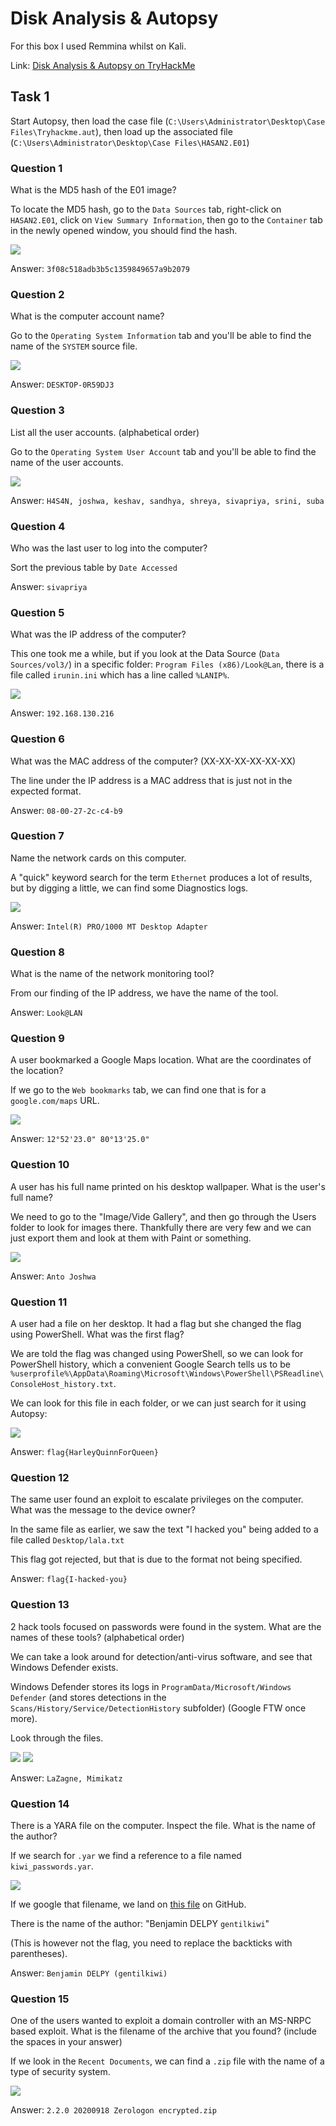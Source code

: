 # Disk Analysis & Autopsy

For this box I used Remmina whilst on Kali.

Link: [Disk Analysis & Autopsy on TryHackMe](https://tryhackme.com/room/autopsy2ze0)

## Task 1

Start Autopsy, then load the case file (`C:\Users\Administrator\Desktop\Case Files\Tryhackme.aut`), then load up the associated file (`C:\Users\Administrator\Desktop\Case Files\HASAN2.E01`)

### Question 1

What is the MD5 hash of the E01 image?

To locate the MD5 hash, go to the `Data Sources` tab, right-click on `HASAN2.E01`, click on `View Summary Information`, then go to the `Container` tab in the newly opened window, you should find the hash.

![](https://github.com/AtomicNicos/knowledge-base/blob/main/writeup_resources/da_autopsy/1.png?raw=true)

Answer: `3f08c518adb3b5c1359849657a9b2079`

### Question 2

What is the computer account name?

Go to the `Operating System Information` tab and you'll be able to find the name of the `SYSTEM` source file.

![](https://github.com/AtomicNicos/knowledge-base/blob/main/writeup_resources/da_autopsy/2.png?raw=true)

Answer: `DESKTOP-0R59DJ3`

### Question 3

List all the user accounts. (alphabetical order)

Go to the `Operating System User Account` tab and you'll be able to find the name of the user accounts.

![](https://github.com/AtomicNicos/knowledge-base/blob/main/writeup_resources/da_autopsy/3.png?raw=true)

Answer: `H4S4N, joshwa, keshav, sandhya, shreya, sivapriya, srini, suba`

### Question 4

Who was the last user to log into the computer?

Sort the previous table by `Date Accessed`

Answer: `sivapriya`

### Question 5

What was the IP address of the computer?

This one took me a while, but if you look at the Data Source (`Data Sources/vol3/`) in a specific folder: `Program Files (x86)/Look@Lan`, there is a file called `irunin.ini` which has a line called `%LANIP%`.

![](https://github.com/AtomicNicos/knowledge-base/blob/main/writeup_resources/da_autopsy/5.png?raw=true)

Answer: `192.168.130.216`

### Question 6

What was the MAC address of the computer? (XX-XX-XX-XX-XX-XX)

The line under the IP address is a MAC address that is just not in the expected format.

Answer: `08-00-27-2c-c4-b9`

### Question 7

Name the network cards on this computer.

A "quick" keyword search for the term `Ethernet` produces a lot of results, but by digging a little, we can find some Diagnostics logs.

![](https://github.com/AtomicNicos/knowledge-base/blob/main/writeup_resources/da_autopsy/7.png?raw=true)

Answer: `Intel(R) PRO/1000 MT Desktop Adapter`

### Question 8

What is the name of the network monitoring tool?

From our finding of the IP address, we have the name of the tool.

Answer: `Look@LAN`

### Question 9

A user bookmarked a Google Maps location. What are the coordinates of the location?

If we go to the `Web bookmarks` tab, we can find one that is for a `google.com/maps` URL.

![](https://github.com/AtomicNicos/knowledge-base/blob/main/writeup_resources/da_autopsy/9.png?raw=true)

Answer: `12°52'23.0" 80°13'25.0"`

### Question 10

A user has his full name printed on his desktop wallpaper. What is the user's full name?

We need to go to the "Image/Vide Gallery", and then go through the Users folder to look for images there. Thankfully there are very few and we can just export them and look at them with Paint or something.

![](https://github.com/AtomicNicos/knowledge-base/blob/main/writeup_resources/da_autopsy/10.png?raw=true)

Answer: `Anto Joshwa`

### Question 11

A user had a file on her desktop. It had a flag but she changed the flag using PowerShell. What was the first flag?

We are told the flag was changed using PowerShell, so we can look for PowerShell history, which a convenient Google Search tells us to be `%userprofile%\AppData\Roaming\Microsoft\Windows\PowerShell\PSReadline\ConsoleHost_history.txt`.

We can look for this file in each folder, or we can just search for it using Autopsy:

![](https://github.com/AtomicNicos/knowledge-base/blob/main/writeup_resources/da_autopsy/11.png?raw=true)

Answer: `flag{HarleyQuinnForQueen}` 

### Question 12

The same user found an exploit to escalate privileges on the computer. What was the message to the device owner?

In the same file as earlier, we saw the text "I hacked you" being added to a file called `Desktop/lala.txt`

This flag got rejected, but that is due to the format not being specified.

Answer: `flag{I-hacked-you}`

### Question 13

2 hack tools focused on passwords were found in the system. What are the names of these tools? (alphabetical order)

We can take a look around for detection/anti-virus software, and see that Windows Defender exists. 

Windows Defender stores its logs in `ProgramData/Microsoft/Windows Defender` (and stores detections in the `Scans/History/Service/DetectionHistory` subfolder) (Google FTW once more).

Look through the files.

![](https://github.com/AtomicNicos/knowledge-base/blob/main/writeup_resources/da_autopsy/13-1.png?raw=true)
![](https://github.com/AtomicNicos/knowledge-base/blob/main/writeup_resources/da_autopsy/13-2.png?raw=true)

Answer: `LaZagne, Mimikatz`

### Question 14

There is a YARA file on the computer. Inspect the file. What is the name of the author?

If we search for `.yar` we find a reference to a file named `kiwi_passwords.yar`.

![](https://github.com/AtomicNicos/knowledge-base/blob/main/writeup_resources/da_autopsy/14.png?raw=true)

If we google that filename, we land on [this file](https://github.com/mikesxrs/Open-Source-YARA-rules/blob/master/mimikatz/kiwi_passwords.yar) on GitHub.

There is the name of the author: "Benjamin DELPY `gentilkiwi`"

(This is however not the flag, you need to replace the backticks with parentheses).

Answer: `Benjamin DELPY (gentilkiwi)`

### Question 15

One of the users wanted to exploit a domain controller with an MS-NRPC based exploit. What is the filename of the archive that you found? (include the spaces in your answer) 

If we look in the `Recent Documents`, we can find a `.zip` file with the name of a type of security system.

![](https://github.com/AtomicNicos/knowledge-base/blob/main/writeup_resources/da_autopsy/15.png?raw=true)

Answer: `2.2.0 20200918 Zerologon encrypted.zip`